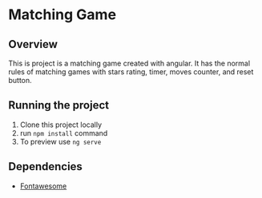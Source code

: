 # Matching Game
## Overview
This is project is a matching game created with angular. It has the normal rules of matching games with stars rating, timer, moves counter, and reset button.
## Running the project
1. Clone this project locally
2. run ```npm install``` command
3. To preview use ```ng serve```
## Dependencies
- [Fontawesome](https://fontawesome.com/)
